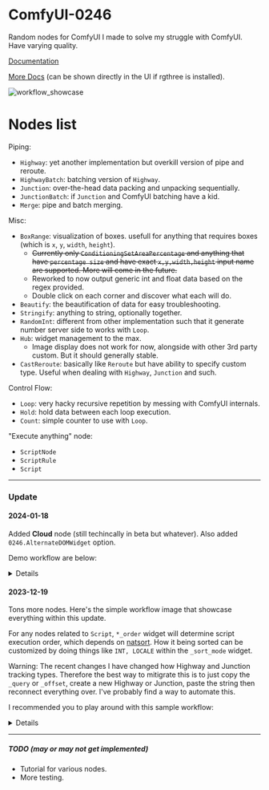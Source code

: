 # ComfyUI-0246
Random nodes for ComfyUI I made to solve my struggle with ComfyUI. Have varying quality.

[Documentation](https://github.com/Trung0246/ComfyUI-0246/blob/main/DOCS.md)

[More Docs](https://github.com/Trung0246/ComfyUI-0246/blob/bf3cc8c87e1ecee856849a277a66abb59997d357/web/js/nodes.js#L11) (can be shown directly in the UI if rgthree is installed).

![workflow_showcase](https://github.com/Trung0246/ComfyUI-0246/assets/11626920/cf0c5c94-27b3-4bbf-8bd0-b392bd0af63e)

# Nodes list

Piping:
- `Highway`: yet another implementation but overkill version of pipe and reroute.
- `HighwayBatch`: batching version of `Highway`.
- `Junction`: over-the-head data packing and unpacking sequentially.
- `JunctionBatch`: if `Junction` and ComfyUI batching have a kid.
- `Merge`: pipe and batch merging.

Misc:
- `BoxRange`: visualization of boxes. usefull for anything that requires boxes (which is `x`, `y`, `width`, `height`).
    - ~~Currently only `ConditioningSetAreaPercentage` and anything that have `percentage size` and have exact `x,y,width,height` input name are supported. More will come in the future.~~
    - Reworked to now output generic int and float data based on the regex provided.
    - Double click on each corner and discover what each will do.
- `Beautify`: the beautification of data for easy troubleshooting.
- `Stringify`: anything to string, optionally together.
- `RandomInt`: different from other implementation such that it generate number server side to works with `Loop`.
- `Hub`: widget management to the max.
    - Image display does not work for now, alongside with other 3rd party custom. But it should generally stable.
- `CastReroute`: basically like `Reroute` but have ability to specify custom type. Useful when dealing with `Highway`, `Junction` and such.

Control Flow:
- `Loop`: very hacky recursive repetition by messing with ComfyUI internals.
- `Hold`: hold data between each loop execution.
- `Count`: simple counter to use with `Loop`.

"Execute anything" node:
- `ScriptNode`
- `ScriptRule`
- `Script`

---

### Update

#### **2024-01-18**

Added **Cloud** node (still techincally in beta but whatever). Also added `0246.AlternateDOMWidget` option.

Demo workflow are below:

<details>
    <p align="center">
        <img src="https://github.com/Trung0246/ComfyUI-0246/assets/11626920/8f0a9d5b-444d-41ac-89a4-cfeca0f0ccc2">
    </p>
</details>

#### **2023-12-19**

Tons more nodes. Here's the simple workflow image that showcase everything within this update.

For any nodes related to `Script`, `*_order` widget will determine script execution order, which depends on [natsort](https://natsort.readthedocs.io/en/stable/api.html#the-ns-enum). How it being sorted can be customized by doing things like `INT, LOCALE` within the `_sort_mode` widget.

Warning: The recent changes I have changed how Highway and Junction tracking types. Therefore the best way to mitigrate this is to just copy the `_query` or `_offset`, create a new Highway or Junction, paste the string then reconnect everything over. I've probably find a way to automate this.

I recommended you to play around with this sample workflow:

<details>
    <p align="center">
        <img src="https://github.com/Trung0246/ComfyUI-0246/assets/11626920/05d53d43-a707-4c49-bbc9-cbaf98f70cc0">
    </p>
</details>

---

##### TODO (may or may not get implemented)

- Tutorial for various nodes.
- More testing.
